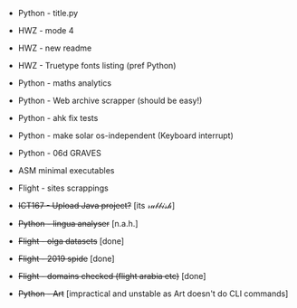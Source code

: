 ﻿* Python - title.py
* HWZ - mode 4
* HWZ - new readme
* HWZ - Truetype fonts listing (pref Python)
* Python - maths analytics
* Python - Web archive scrapper (should be easy!)
* Python - ahk fix tests
* Python - make solar os-independent (Keyboard interrupt)
* Python - 06d GRAVES
* ASM minimal executables
* Flight - sites scrappings

* ~~ICT167 - Upload Java project?~~ [its 𝓇𝓊𝒷𝒷𝒾𝓈𝒽]
* ~~Python - lingua analyser~~ [n.a.h.]
* ~~Flight - olga datasets~~ [done]
* ~~Flight - 2019 spide~~ [done]
* ~~Flight - domains checked (flight arabia etc)~~ [done]
* ~~Python - Art~~ [impractical and unstable as Art doesn't do CLI commands]

